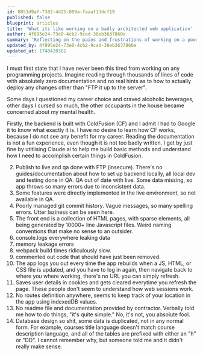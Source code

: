 ```yaml
---
id: 0851d9af-7382-4d25-809a-faaaf13dcf19
published: false
blueprint: articles
title: 'What its like working on a badly architected web application'
author: 4f895e24-73e0-4cb2-9cad-38eb3637860e
summary: 'Reflecting on the pains and frustrations of working on a poorly architected web application in an enterprise environment'
updated_by: 4f895e24-73e0-4cb2-9cad-38eb3637860e
updated_at: 1740420381
---
```

I must first state that I have never been this tired from working on any programming projects. Imagine reading through thousands of lines of code with absolutely zero documentation and no real hints as to how to actually deploy any changes other than "FTP it up to the server". 

Some days I questioned my career choice and craved alcoholic beverages, other days I cursed so much, the other occupants in the house became concerned about my mental health.

Firstly, the backend is built with ColdFusion (CF) and I admit I had to Google it to know what exactly it is. I have no desire to learn how CF works, because I do not see any benefit for my career. Reading the documentation is not a fun experience, even though it is not too badly written. I get by just fine by utitlising Claude.ai to help me build basic methods and understand how I need to accomplish certain things in ColdFusion.

2. Publish to live and qa done with FTP (insecure). There's no guides/documentation about how to set up backend locally, all local dev and testing done in QA. QA out of date with live. Some data missing, so app throws so many errors due to inconsistent data.
3. Some features were directly implemented in the live environment, so not available in QA.
4. Poorly managed git commit history. Vague messages, so many spelling errors. Utter laziness can be seen here.
5. The front end is a collection of HTML pages, with sparse elements, all being generated by 10000+ line Javascript files. Weird naming conventions that make no sense to an outsider.
6. console.logs everywhere leaking data
7. memory leakage errors
8. webpack build times ridiculously slow.
9. commented out code that should have just been removed.
10. The app logs you out every time the app rebuilds when a JS, HTML, or CSS file is updated, and you have to log in again, then navigate back to where you where working, there's no URL you can simply refresh.
11. Saves user details in cookies and gets cleared everytime you refresh the page. These people don't seem to understand how web sessions work.
12. No routes definition anywhere, seems to keep track of your location in the app using indexedDB values.
13. No readme file and documentation provided by contractor. Verbally told me how to do things, "it's quite simple." No, it's not, you absolute fool.
14. Database design so shit, some data is duplicated, not in any normal form. For example, courses title language doesn't match course description language, and all of the tables are prefixed with either an "h" or "DD". I cannot remember why, but someone told me and it didn't really make sense.